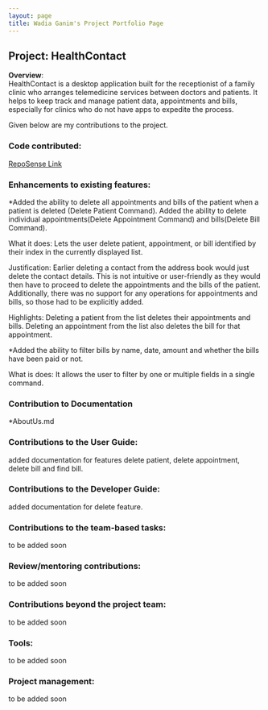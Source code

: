 ```yaml
---
layout: page
title: Wadia Ganim's Project Portfolio Page
---
```


## Project: HealthContact
**Overview**: <br>
HealthContact is a desktop application built for the receptionist of a family clinic who arranges telemedicine services between doctors and patients.
It helps to keep track and manage patient data, appointments and bills, especially for clinics who do not have apps to expedite the process.

Given below are my contributions to the project.

### Code contributed:
[RepoSense Link](https://nus-cs2103-ay2223s1.github.io/tp-dashboard/?search=wadia82&breakdown=true&sort=groupTitle&sortWithin=title&since=2022-09-16&timeframe=commit&mergegroup=&groupSelect=groupByRepos&checkedFileTypes=docs~functional-code~test-code~other&tabOpen=true&tabType=authorship&tabAuthor=guokweijie&tabRepo=AY2223S1-CS2103T-W08-1%2Ftp%5Bmaster%5D&authorshipIsMergeGroup=false&authorshipFileTypes=docs~functional-code~test-code&authorshipIsBinaryFileTypeChecked=false&authorshipIsIgnoredFilesChecked=false)

### Enhancements to existing features:
*Added the ability to delete all appointments and bills of the patient when a patient is deleted (Delete Patient Command). 
Added the ability to delete individual appointments(Delete Appointment Command) and bills(Delete Bill Command).

What it does: Lets the user delete patient, appointment, or bill identified by their index in the currently displayed list.

Justification: Earlier deleting a contact from the address book would just delete the contact details. This is not intuitive or user-friendly as they would then have to proceed to delete the appointments and the bills of the patient.
Additionally, there was no support for any operations for appointments and bills, so those had to be explicitly added.

Highlights: Deleting a patient from the list deletes their appointments and bills. Deleting an appointment from the list also deletes the bill for that appointment.


*Added the ability to filter bills by name, date, amount and whether the bills have been paid or not.

What is does: It allows the user to filter by one or multiple fields in a single command. 

### Contribution to Documentation
*AboutUs.md

### Contributions to the User Guide:
added documentation for features delete patient, delete appointment, delete bill and find bill.

### Contributions to the Developer Guide:
added documentation for delete feature.

### Contributions to the team-based tasks:
to be added soon

### Review/mentoring contributions:
to be added soon

### Contributions beyond the project team:
to be added soon

### Tools:
to be added soon

### Project management:
to be added soon
